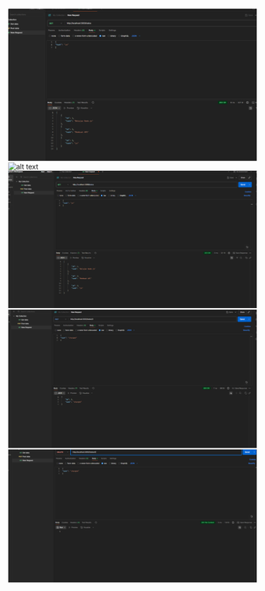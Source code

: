 ![alt text](<Screenshot 2025-08-05 094503.png>) ![alt text](<Screenshot 2025-08-05 09S5318.png>) ![alt text](<Screenshot 2025-08-05 095331.png>) ![alt text](<Screenshot 2025-08-05 095504.png>) ![alt text](<Screenshot 2025-08-05 095638.png>)